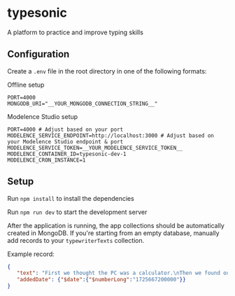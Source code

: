 # typesonic
A platform to practice and improve typing skills

## Configuration

Create a `.env` file in the root directory in one of the following formats:

Offline setup
```
PORT=4000
MONGODB_URI="__YOUR_MONGODB_CONNECTION_STRING__"
```

Modelence Studio setup
```
PORT=4000 # Adjust based on your port
MODELENCE_SERVICE_ENDPOINT=http://localhost:3000 # Adjust based on your Modelence Studio endpoint & port
MODELENCE_SERVICE_TOKEN=__YOUR_MODELENCE_SERVICE_TOKEN__
MODELENCE_CONTAINER_ID=typesonic-dev-1
MODELENCE_CRON_INSTANCE=1
```

## Setup

Run `npm install` to install the dependencies

Run `npm run dev` to start the development server

After the application is running, the app collections should be automatically created in MongoDB.
If you're starting from an empty database, manually add records to your `typewriterTexts` collection.

Example record:

```json
{
   "text": "First we thought the PC was a calculator.\nThen we found out how to turn numbers into letters with ASCII - and we thought it was a typewriter.\nThen we discovered graphics, and we thought it was a television. With the World Wide Web, we've realized it's a brochure.",
   "addedDate": {"$date":{"$numberLong":"1725667200000"}}
}
```

<!-- ## Google Auth setup
1. Go to https://console.developers.google.com/
2. Create a new project or select an existing one

OAuth Constent Screen
- Choose `External`

3. Enable the Google+ API
4. Create credentials (OAuth client ID)
5. Set the following:
   - Application type: Web application
   - Authorized JavaScript origins: ${domain}
   - Authorized redirect URIs: ${domain}/auth/google/callback
6. Copy the Client ID and Client Secret
` -->